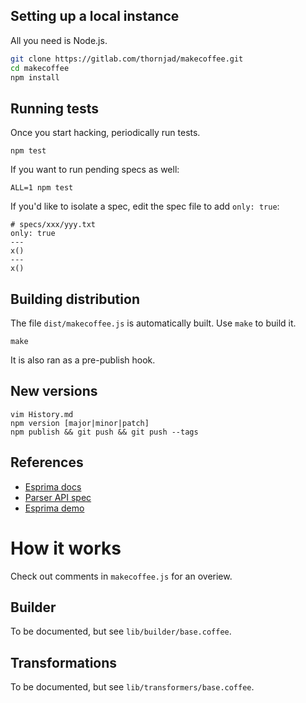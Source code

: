 ## Setting up a local instance

All you need is Node.js.

```sh
git clone https://gitlab.com/thornjad/makecoffee.git
cd makecoffee
npm install
```

## Running tests

Once you start hacking, periodically run tests.

    npm test

If you want to run pending specs as well:

    ALL=1 npm test

If you'd like to isolate a spec, edit the spec file to add `only: true`:

    # specs/xxx/yyy.txt
    only: true
    ---
    x()
    ---
    x()

## Building distribution

The file `dist/makecoffee.js` is automatically built. Use `make` to build it.

    make

It is also ran as a pre-publish hook.

## New versions

    vim History.md
	npm version [major|minor|patch]
    npm publish && git push && git push --tags

## References

- [Esprima docs]
- [Parser API spec]
- [Esprima demo]

[Esprima docs]: http://esprima.org/doc/index.html#ast
[Parser API spec]: https://developer.mozilla.org/en-US/docs/Mozilla/Projects/SpiderMonkey/Parser_API
[Esprima demo]: http://esprima.org/demo/parse.html# 

# How it works

Check out comments in `makecoffee.js` for an overiew.

## Builder

To be documented, but see `lib/builder/base.coffee`.

## Transformations

To be documented, but see `lib/transformers/base.coffee`.
